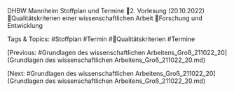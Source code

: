 DHBW Mannheim
Stoffplan und Termine
2. Vorlesung (20.10.2022)
Qualitätskriterien einer wissenschaftlichen Arbeit
Forschung und Entwicklung

   Tags & Topics:
   #Stoffplan
   #Termin
   #Qualitätskriterien
   #Termine

[Previous: #Grundlagen des wissenschaftlichen Arbeitens_Groß_211022_20](Grundlagen des wissenschaftlichen Arbeitens_Groß_211022_20.md)

[Next: #Grundlagen des wissenschaftlichen Arbeitens_Groß_211022_20](Grundlagen des wissenschaftlichen Arbeitens_Groß_211022_20.md)